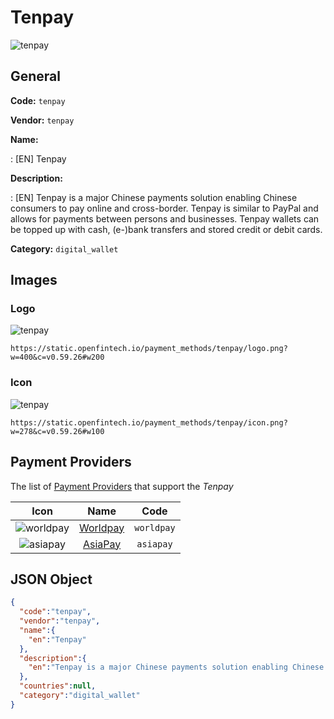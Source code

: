 
# Tenpay 
![tenpay](https://static.openfintech.io/payment_methods/tenpay/logo.png?w=400&c=v0.59.26#w200)  

## General 
**Code:** `tenpay` 
 
**Vendor:** `tenpay` 
 
**Name:** 
 
:	[EN] Tenpay 
 
**Description:** 
 
: [EN] Tenpay is a major Chinese payments solution enabling Chinese consumers to pay online and cross-border. Tenpay is similar to PayPal and allows for payments between persons and businesses. Tenpay wallets can be topped up with cash, (e-)bank transfers and stored credit or debit cards. 
 
**Category:** `digital_wallet` 
 

## Images 

### Logo 
![tenpay](https://static.openfintech.io/payment_methods/tenpay/logo.png?w=400&c=v0.59.26#w200)  

```
https://static.openfintech.io/payment_methods/tenpay/logo.png?w=400&c=v0.59.26#w200
```  

### Icon 
![tenpay](https://static.openfintech.io/payment_methods/tenpay/icon.png?w=278&c=v0.59.26#w100)  

```
https://static.openfintech.io/payment_methods/tenpay/icon.png?w=278&c=v0.59.26#w100
```  

## Payment Providers 
 
The list of [Payment Providers](/providers) that support the _Tenpay_ 

|Icon|Name|Code| 
|:---:|:---:|:---:| 
|![worldpay](https://static.openfintech.io/payment_providers/worldpay/icon.svg?w=278&c=v0.59.26#w100) |[Worldpay](/payment-providers/worldpay)|`worldpay`| 
|![asiapay](https://static.openfintech.io/payment_providers/asiapay/icon.png?w=278&c=v0.59.26#w100) |[AsiaPay](/payment-providers/asiapay)|`asiapay`| 
 

## JSON Object 

```json
{
  "code":"tenpay",
  "vendor":"tenpay",
  "name":{
    "en":"Tenpay"
  },
  "description":{
    "en":"Tenpay is a major Chinese payments solution enabling Chinese consumers to pay online and cross-border. Tenpay is similar to PayPal and allows for payments between persons and businesses. Tenpay wallets can be topped up with cash, (e-)bank transfers and stored credit or debit cards."
  },
  "countries":null,
  "category":"digital_wallet"
}
```  
